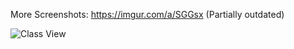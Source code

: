 More Screenshots: https://imgur.com/a/SGGsx (Partially outdated)

![Class View](http://i.imgur.com/SJmsnPM.png "Looking better")
